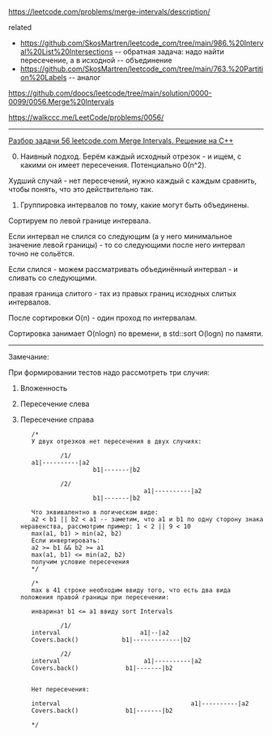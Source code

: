 https://leetcode.com/problems/merge-intervals/description/

related 
- https://github.com/SkosMartren/leetcode_com/tree/main/986.%20Interval%20List%20Intersections -- обратная задача: надо найти пересечение, а в исходной -- объединение    
- https://github.com/SkosMartren/leetcode_com/tree/main/763.%20Partition%20Labels -- аналог

https://github.com/doocs/leetcode/tree/main/solution/0000-0099/0056.Merge%20Intervals

https://walkccc.me/LeetCode/problems/0056/

__________

[Разбор задачи 56 leetcode.com Merge Intervals. Решение на C++](https://www.youtube.com/watch?v=PIUaSD1c0AY)

0. Наивный подход. Берём каждый исходный отрезок - и ищем, с какими он имеет пересечения. Потенциально 0(n^2). 

Худший случай - нет пересечений, нужно каждый с каждым сравнить, чтобы понять, что это действительно так.

1. Группировка интервалов по тому, какие могут быть объединены.

Сортируем по левой границе интервала.

Если интервал не слился со следующим (а у него минимальное значение левой границы) - то со следующими после 
него интервал точно не сольётся.

Если слился - можем рассматривать объединённый интервал - и сливать со следующими. 

правая граница слитого - тах из правых границ исходных слитых интервалов.

После сортировки O(n) - один проход по интервалам.

Сортировка занимает O(nlogn) по времени, в std::sort O(logn) по памяти.

____

Замечание:   

При формировании тестов надо рассмотреть три случия: 

1. Вложенность  
2. Пересечение слева  
3. Пересечение справа

          /*
          У двух отрезков нет пересечения в двух случиях: 
          
                  /1/
          a1|----------|a2
                           b1|-------|b2  
                       
                  /2/
                                         a1|----------|a2
                           b1|-------|b2   
          
          Что зквивалентно в логическом виде:  
          a2 < b1 || b2 < a1 -- заметим, что a1 и b1 по одну сторону знака неравенства, рассмотрим пример: 1 < 2 || 9 < 10
          max(a1, b1) > min(a2, b2)
          Если инвертировать: 
          a2 >= b1 && b2 >= a1 
          max(a1, b1) <= min(a2, b2)
          получим условие пересечения
          */
          
          /*
          max в 41 строке необходим ввиду того, что есть два вида положения правой границы при пересечении: 
          
          инваринат b1 <= a1 ввиду sort Intervals
          
                  /1/
          interval                      a1|--|a2
          Covers.back()            b1|-------------|b2
          
                  /2/
          interval                       a1|----------|a2
          Covers.back()             b1|-------|b2   
          
          
          Нет пересечения: 
          
          interval                                    a1|----------|a2
          Covers.back()             b1|-------|b2  
          
          */
